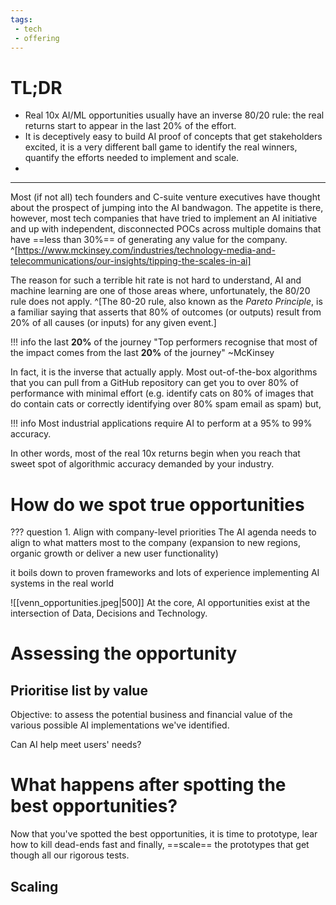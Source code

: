 ```yaml
---
tags:
 - tech
 - offering
---
```

# TL;DR

- Real 10x AI/ML opportunities usually have an inverse 80/20 rule: the real returns start to appear in the last 20% of the effort.
- It is deceptively easy to build AI proof of concepts that get stakeholders excited, it is a very different ball game to identify the real winners, quantify the efforts needed to implement and scale. 
- 
---
Most (if not all) tech founders and C-suite venture executives have thought about the prospect of jumping into the AI bandwagon. The appetite is there,  however, most tech companies that have tried to implement an AI initiative and up with independent, disconnected POCs across multiple domains that have ==less than 30%== of generating any value for the company. ^[https://www.mckinsey.com/industries/technology-media-and-telecommunications/our-insights/tipping-the-scales-in-ai]

The reason for such a terrible hit rate is not hard to understand, AI and machine learning are one of those areas where, unfortunately, the 80/20 rule does not apply. ^[The 80-20 rule, also known as the *Pareto Principle*, is a familiar saying that asserts that 80% of outcomes (or outputs) result from 20% of all causes (or inputs) for any given event.] 

!!! info the last **20%** of the journey
"Top performers recognise that most of the impact comes from the last **20%** of the journey" ~McKinsey

In fact, it is the inverse that actually apply. Most out-of-the-box algorithms that you can pull from a GitHub repository can get you to over 80% of performance with minimal effort (e.g. identify cats on 80% of images that do contain cats or correctly identifying over 80% spam email as spam) but,

!!! info Most industrial applications require AI to perform at a 95% to 99% accuracy.

In other words, most of the real 10x returns begin when you reach that sweet spot of algorithmic accuracy demanded by your industry. 

# How do we spot true opportunities

??? question 1. Align with company-level priorities
The AI agenda needs to align to what matters most to the company (expansion to new regions, organic growth or deliver a new user functionality)


it boils down to proven frameworks and lots of experience implementing AI systems in the real world  

![[venn_opportunities.jpeg|500]]
At the core, AI opportunities exist at the intersection of Data, Decisions and Technology.



# Assessing the opportunity

## Prioritise list by value

Objective: to assess the potential business and financial value of the various possible AI implementations we've identified.

Can AI help meet users' needs?

# What happens after spotting the best opportunities?
Now that you've spotted the best opportunities, it is time to prototype, lear how to kill dead-ends fast and finally, ==scale== the prototypes that get though all our rigorous tests.

## Scaling